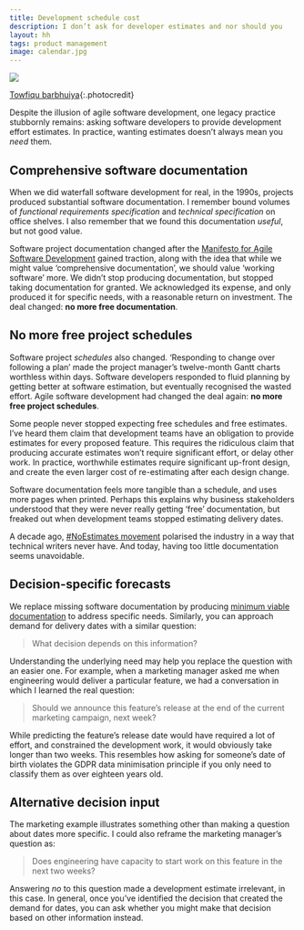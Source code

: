 ```yaml
---
title: Development schedule cost
description: I don’t ask for developer estimates and nor should you
layout: hh
tags: product management
image: calendar.jpg
---
```


![](calendar.jpg)

[Towfiqu barbhuiya](https://unsplash.com/photos/jOeh3Lv88xA){:.photocredit}

Despite the illusion of agile software development, one legacy practice stubbornly remains:
asking software developers to provide development effort estimates.
In practice, wanting estimates doesn’t always mean you _need_ them.

## Comprehensive software documentation

When we did waterfall software development for real, in the 1990s,
projects produced substantial software documentation.
I remember bound volumes of _functional requirements specification_ and _technical specification_ on office shelves.
I also remember that we found this documentation _useful_, but not good value.

Software project documentation changed after the
[Manifesto for Agile Software Development](http://agilemanifesto.org)
gained traction, along with the idea that while we might value ‘comprehensive documentation’,
we should value ‘working software’ more.
We didn’t stop producing documentation, but stopped taking documentation for granted.
We acknowledged its expense, and only produced it for specific needs, with a reasonable return on investment.
The deal changed: **no more free documentation**.

## No more free project schedules

Software project _schedules_ also changed.
‘Responding to change over following a plan’ made the project manager’s twelve-month Gantt charts worthless within days.
Software developers responded to fluid planning by getting better at software estimation,
but eventually recognised the wasted effort.
Agile software development had changed the deal again: **no more free project schedules**.

Some people never stopped expecting free schedules and free estimates.
I’ve heard them claim that development teams have an obligation to provide estimates for every proposed feature.
This requires the ridiculous claim that producing accurate estimates won’t require significant effort,
or delay other work.
In practice, worthwhile estimates require significant up-front design,
and create the even larger cost of re-estimating after each design change.

Software documentation feels more tangible than a schedule, and uses more pages when printed.
Perhaps this explains why business stakeholders understood that they were never really getting ‘free’ documentation,
but freaked out when development teams stopped estimating delivery dates.

A decade ago, [#NoEstimates movement](https://ronjeffries.com/xprog/articles/the-noestimates-movement/)
polarised the industry in a way that technical writers never have.
And today, having too little documentation seems unavoidable.

## Decision-specific forecasts

We replace missing software documentation by producing
[minimum viable documentation](readme-outline) to address specific needs.
Similarly, you can approach demand for delivery dates with a similar question:

> What decision depends on this information?

Understanding the underlying need may help you replace the question with an easier one.
For example, when a marketing manager asked me when engineering would deliver a particular feature,
we had a conversation in which I learned the real question:

> Should we announce this feature’s release at the end of the current marketing campaign, next week?

While predicting the feature’s release date would have required a lot of effort,
and constrained the development work, it would obviously take longer than two weeks.
This resembles how asking for someone’s date of birth violates the GDPR data minimisation principle if you only need to classify them as over eighteen years old.

## Alternative decision input

The marketing example illustrates something other than making a question about dates more specific.
I could also reframe the marketing manager’s question as:

> Does engineering have capacity to start work on this feature in the next two weeks?

Answering _no_ to this question made a development estimate irrelevant, in this case.
In general, once you’ve identified the decision that created the demand for dates,
you can ask whether you might make that decision based on other information instead.
